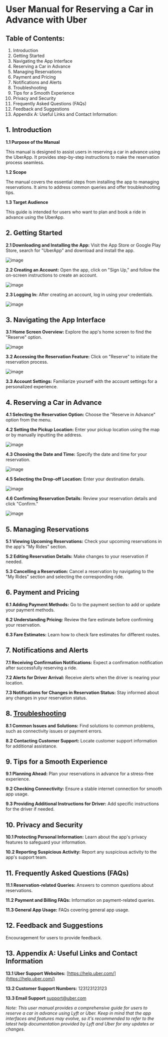 # User Manual for Reserving a Car in Advance with Uber

## **Table of Contents:**
1. Introduction
2. Getting Started
3. Navigating the App Interface
4. Reserving a Car in Advance	
5. Managing Reservations
6. Payment and Pricing
7. Notifications and Alerts
8. Troubleshooting
9. Tips for a Smooth Experience
10. Privacy and Security
11. Frequently Asked Questions (FAQs)
12. Feedback and Suggestions
13. Appendix A: Useful Links and Contact Information:


## 1. Introduction

**1.1 Purpose of the Manual**

This manual is designed to assist users in reserving a car in advance using the UberApp. It provides step-by-step instructions to make the reservation process seamless.

**1.2 Scope**

The manual covers the essential steps from installing the app to managing reservations. It aims to address common queries and offer troubleshooting tips.

**1.3 Target Audience**

This guide is intended for users who want to plan and book a ride in advance using the UberApp.

## 2. Getting Started
   
**2.1 Downloading and Installing the App:** Visit the App Store or Google Play Store, search for "UberApp" and download and install the app.

![image](https://github.com/Shrikant0803/User-Manual/assets/91322830/73c62e0a-a39c-4e63-bbdc-1286fcc95d22)


**2.2 Creating an Account:** Open the app, click on "Sign Up," and follow the on-screen instructions to create an account.

![image](https://github.com/Shrikant0803/User-Manual/assets/91322830/89b5ad37-0547-4a40-b2f7-7fdabf903833)


**2.3 Logging In:** After creating an account, log in using your credentials.

![image](https://github.com/Shrikant0803/User-Manual/assets/91322830/be19e911-8e0f-48dd-b484-b91582b035b6)

## 3. Navigating the App Interface
   
**3.1 Home Screen Overview:** Explore the app's home screen to find the "Reserve" option.

![image](https://github.com/Shrikant0803/User-Manual/assets/91322830/7bf87f33-56a9-45e6-be00-8a935a81ef5f)

**3.2 Accessing the Reservation Feature:** Click on "Reserve" to initiate the reservation process.

![image](https://github.com/Shrikant0803/User-Manual/assets/91322830/fec8c520-85e0-45c4-a245-8284dd82b2c0)

**3.3 Account Settings:** Familiarize yourself with the account settings for a personalized experience.

## 4. Reserving a Car in Advance

**4.1 Selecting the Reservation Option:** Choose the "Reserve in Advance" option from the menu.

**4.2 Setting the Pickup Location:** Enter your pickup location using the map or by manually inputting the address.

![image](https://github.com/Shrikant0803/User-Manual/assets/91322830/9dff2926-73bf-4efa-9591-3ee7a018086a)

**4.3 Choosing the Date and Time:** Specify the date and time for your reservation.

![image](https://github.com/Shrikant0803/User-Manual/assets/91322830/700bf6f1-780a-4eef-8a67-fecd6f88858c)


**4.5 Selecting the Drop-off Location:** Enter your destination details.

![image](https://github.com/Shrikant0803/User-Manual/assets/91322830/9dff2926-73bf-4efa-9591-3ee7a018086a)

**4.6 Confirming Reservation Details:** Review your reservation details and click "Confirm."

![image](https://github.com/Shrikant0803/User-Manual/assets/91322830/e645654f-0763-49a1-9918-6aa27e9799a2)


## 5. Managing Reservations

**5.1 Viewing Upcoming Reservations:** Check your upcoming reservations in the app's "My Rides" section.

**5.2 Editing Reservation Details:** Make changes to your reservation if needed.

**5.3 Cancelling a Reservation:** Cancel a reservation by navigating to the "My Rides" section and selecting the corresponding ride.


## 6. Payment and Pricing

**6.1 Adding Payment Methods:** Go to the payment section to add or update your payment methods.

**6.2 Understanding Pricing:** Review the fare estimate before confirming your reservation.

**6.3 Fare Estimates:** Learn how to check fare estimates for different routes.


## 7. Notifications and Alerts

**7.1 Receiving Confirmation Notifications:** Expect a confirmation notification after successfully reserving a ride.

**7.2 Alerts for Driver Arrival:** Receive alerts when the driver is nearing your location.

**7.3 Notifications for Changes in Reservation Status:** Stay informed about any changes in your reservation status.


## 8. [Troubleshooting](#Troubleshooting)

**8.1 Common Issues and Solutions:** Find solutions to common problems, such as connectivity issues or payment errors.

**8.2 Contacting Customer Support:** Locate customer support information for additional assistance.


## 9. Tips for a Smooth Experience

**9.1 Planning Ahead:** Plan your reservations in advance for a stress-free experience.

**9.2 Checking Connectivity:** Ensure a stable internet connection for smooth app usage.

**9.3 Providing Additional Instructions for Driver:** Add specific instructions for the driver if needed.


## 10. Privacy and Security

**10.1 Protecting Personal Information:** Learn about the app's privacy features to safeguard your information. 

**10.2 Reporting Suspicious Activity:** Report any suspicious activity to the app's support team.


## 11. Frequently Asked Questions (FAQs)

**11.1 Reservation-related Queries:** Answers to common questions about reservations.

**11.2  Payment and Billing FAQs:** Information on payment-related queries.

**11.3 General App Usage:** FAQs covering general app usage.


## 12. Feedback and Suggestions

Encouragement for users to provide feedback.


## 13. Appendix A: Useful Links and Contact Information

**13.1 Uber Support Websites:** [https://help.uber.com/](https://help.uber.com/)

**13.2 Customer Support Numbers:** 123123123123

**13.3 Email Support** support@uber.com


*Note: This user manual provides a comprehensive guide for users to reserve a car in advance using Lyft or Uber. Keep in mind that the app interfaces and features may evolve, so it's recommended to refer to the latest help documentation provided by Lyft and Uber for any updates or changes.*
